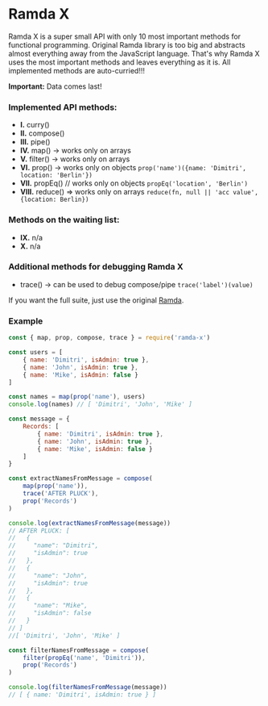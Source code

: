 # Ramda X

Ramda X is a super small API with only 10 most important methods for functional programming. Original Ramda library is too big and abstracts almost everything away from the JavaScript language. That's why Ramda X uses the most important methods and leaves everything as it is. All implemented methods are auto-curried!!!

**Important:** Data comes last!

### Implemented API methods:

- **I.** curry()
- **II.** compose()
- **III.** pipe()
- **IV.** map() -> works only on arrays
- **V.** filter() -> works only on arrays
- **VI.** prop() -> works only on objects `prop('name')({name: 'Dimitri', location: 'Berlin'})`
- **VII.** propEq() // works only on objects `propEq('location', 'Berlin')`
- **VIII.** reduce() => works only on arrays `reduce(fn, null || 'acc value', {location: Berlin})`

### Methods on the waiting list:
- **IX.** n/a
- **X.** n/a

### Additional methods for debugging Ramda X

- trace() -> can be used to debug compose/pipe `trace('label')(value)`

If you want the full suite, just use the original [Ramda](https://ramdajs.com). 

### Example

```js
const { map, prop, compose, trace } = require('ramda-x')

const users = [
    { name: 'Dimitri', isAdmin: true },
    { name: 'John', isAdmin: true },
    { name: 'Mike', isAdmin: false }
]

const names = map(prop('name'), users)
console.log(names) // [ 'Dimitri', 'John', 'Mike' ]

const message = {
    Records: [
        { name: 'Dimitri', isAdmin: true },
        { name: 'John', isAdmin: true },
        { name: 'Mike', isAdmin: false }
    ]
}

const extractNamesFromMessage = compose(
    map(prop('name')),
    trace('AFTER PLUCK'),
    prop('Records')
)

console.log(extractNamesFromMessage(message))
// AFTER PLUCK: [
//   {
//     "name": "Dimitri",
//     "isAdmin": true
//   },
//   {
//     "name": "John",
//     "isAdmin": true
//   },
//   {
//     "name": "Mike",
//     "isAdmin": false
//   }
// ]
//[ 'Dimitri', 'John', 'Mike' ]

const filterNamesFromMessage = compose(
    filter(propEq('name', 'Dimitri')),
    prop('Records')
)

console.log(filterNamesFromMessage(message))
// [ { name: 'Dimitri', isAdmin: true } ]
````





